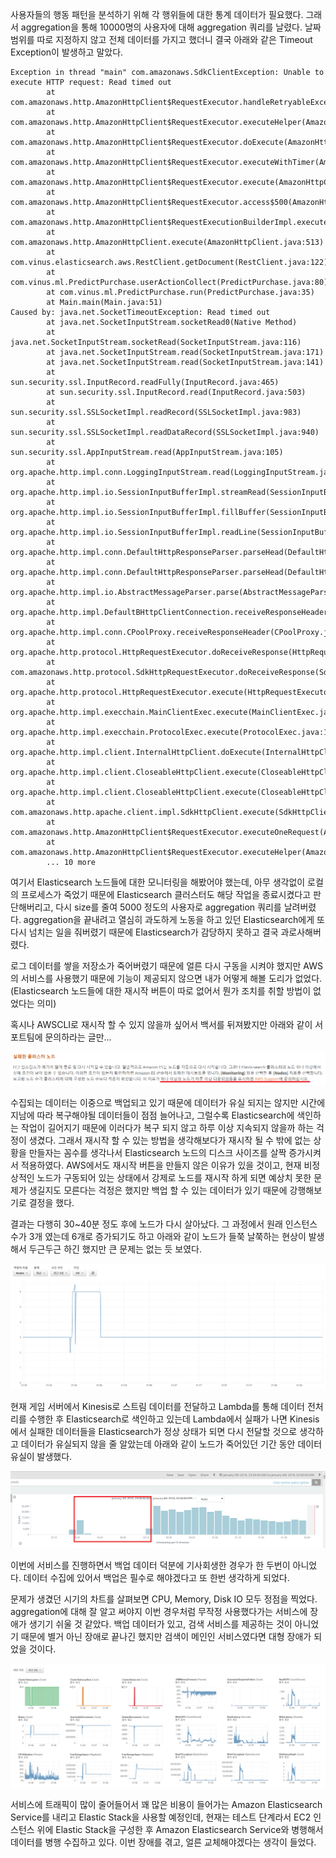 사용자들의 행동 패턴을 분석하기 위해 각 행위들에 대한 통계 데이터가 필요했다. 그래서 aggregation을 통해  10000명의 사용자에 대해 aggregation 쿼리를 날렸다.  날짜 범위를 따로 지정하지 않고 전체 데이터를 가지고 했더니 결국 아래와 같은 Timeout Exception이 발생하고 말았다.

```shell
Exception in thread "main" com.amazonaws.SdkClientException: Unable to execute HTTP request: Read timed out
        at com.amazonaws.http.AmazonHttpClient$RequestExecutor.handleRetryableException(AmazonHttpClient.java:1114)
        at com.amazonaws.http.AmazonHttpClient$RequestExecutor.executeHelper(AmazonHttpClient.java:1064)
        at com.amazonaws.http.AmazonHttpClient$RequestExecutor.doExecute(AmazonHttpClient.java:743)
        at com.amazonaws.http.AmazonHttpClient$RequestExecutor.executeWithTimer(AmazonHttpClient.java:717)
        at com.amazonaws.http.AmazonHttpClient$RequestExecutor.execute(AmazonHttpClient.java:699)
        at com.amazonaws.http.AmazonHttpClient$RequestExecutor.access$500(AmazonHttpClient.java:667)
        at com.amazonaws.http.AmazonHttpClient$RequestExecutionBuilderImpl.execute(AmazonHttpClient.java:649)
        at com.amazonaws.http.AmazonHttpClient.execute(AmazonHttpClient.java:513)
        at com.vinus.elasticsearch.aws.RestClient.getDocument(RestClient.java:122)
        at com.vinus.ml.PredictPurchase.userActionCollect(PredictPurchase.java:80)
        at com.vinus.ml.PredictPurchase.run(PredictPurchase.java:35)
        at Main.main(Main.java:51)
Caused by: java.net.SocketTimeoutException: Read timed out
        at java.net.SocketInputStream.socketRead0(Native Method)
        at java.net.SocketInputStream.socketRead(SocketInputStream.java:116)
        at java.net.SocketInputStream.read(SocketInputStream.java:171)
        at java.net.SocketInputStream.read(SocketInputStream.java:141)
        at sun.security.ssl.InputRecord.readFully(InputRecord.java:465)
        at sun.security.ssl.InputRecord.read(InputRecord.java:503)
        at sun.security.ssl.SSLSocketImpl.readRecord(SSLSocketImpl.java:983)
        at sun.security.ssl.SSLSocketImpl.readDataRecord(SSLSocketImpl.java:940)
        at sun.security.ssl.AppInputStream.read(AppInputStream.java:105)
        at org.apache.http.impl.conn.LoggingInputStream.read(LoggingInputStream.java:87)
        at org.apache.http.impl.io.SessionInputBufferImpl.streamRead(SessionInputBufferImpl.java:137)
        at org.apache.http.impl.io.SessionInputBufferImpl.fillBuffer(SessionInputBufferImpl.java:153)
        at org.apache.http.impl.io.SessionInputBufferImpl.readLine(SessionInputBufferImpl.java:282)
        at org.apache.http.impl.conn.DefaultHttpResponseParser.parseHead(DefaultHttpResponseParser.java:140)
        at org.apache.http.impl.conn.DefaultHttpResponseParser.parseHead(DefaultHttpResponseParser.java:57)
        at org.apache.http.impl.io.AbstractMessageParser.parse(AbstractMessageParser.java:259)
        at org.apache.http.impl.DefaultBHttpClientConnection.receiveResponseHeader(DefaultBHttpClientConnection.java:163)
        at org.apache.http.impl.conn.CPoolProxy.receiveResponseHeader(CPoolProxy.java:167)
        at org.apache.http.protocol.HttpRequestExecutor.doReceiveResponse(HttpRequestExecutor.java:273)
        at com.amazonaws.http.protocol.SdkHttpRequestExecutor.doReceiveResponse(SdkHttpRequestExecutor.java:82)
        at org.apache.http.protocol.HttpRequestExecutor.execute(HttpRequestExecutor.java:125)
        at org.apache.http.impl.execchain.MainClientExec.execute(MainClientExec.java:271)
        at org.apache.http.impl.execchain.ProtocolExec.execute(ProtocolExec.java:184)
        at org.apache.http.impl.client.InternalHttpClient.doExecute(InternalHttpClient.java:184)
        at org.apache.http.impl.client.CloseableHttpClient.execute(CloseableHttpClient.java:82)
        at org.apache.http.impl.client.CloseableHttpClient.execute(CloseableHttpClient.java:55)
        at com.amazonaws.http.apache.client.impl.SdkHttpClient.execute(SdkHttpClient.java:72)
        at com.amazonaws.http.AmazonHttpClient$RequestExecutor.executeOneRequest(AmazonHttpClient.java:1236)
        at com.amazonaws.http.AmazonHttpClient$RequestExecutor.executeHelper(AmazonHttpClient.java:1056)
        ... 10 more
```

여기서 Elasticsearch 노드들에 대한 모니터링을 해봤어야 했는데, 아무 생각없이 로컬의 프로세스가 죽었기 때문에 Elasticsearch 클러스터도 해당 작업을 종료시켰다고 판단해버리고, 다시 size를 줄여 5000 정도의 사용자로 aggregation 쿼리를 날려버렸다. aggregation을 끝내려고 열심히 과도하게 노동을 하고 있던 Elasticsearch에게 또 다시 넘치는 일을 줘버렸기 때문에 Elasticsearch가 감당하지 못하고 결국 과로사해버렸다.

로그 데이터를 쌓을 저장소가 죽어버렸기 때문에 얼른 다시 구동을 시켜야 했지만 AWS의 서비스를 사용했기 때문에 기능이 제공되지 않으면 내가 어떻게 해볼 도리가 없었다. (Elasticsearch 노드들에 대한 재시작 버튼이 따로 없어서 뭔가 조치를 취할 방법이 없었다는 의미)

혹시나 AWSCLI로 재시작 할 수 있지 않을까 싶어서 백서를 뒤져봤지만 아래와 같이 서포트팀에 문의하라는 글만... 

![](images/es_node_fail_1.png)

수집되는 데이터는 이중으로 백업되고 있기 때문에 데이터가 유실 되지는 않지만 시간에 지남에 따라 복구해야될 데이터들이 점점 늘어나고, 그럴수록 Elasticsearch에 색인하는 작업이 길어지기 때문에 이러다가 복구 되지 않고 하루 이상 지속되지 않을까 하는 걱정이 생겼다. 그래서 재시작 할 수 있는 방법을 생각해보다가 재시작 될 수 밖에 없는 상황을 만들자는 꼼수를 생각나서 Elasticsearch 노드의 디스크 사이즈를 살짝 증가시켜서 적용하였다. AWS에서도 재시작 버튼을 만들지 않은 이유가 있을 것이고, 현재 비정상적인 노드가 구동되어 있는 상태에서 강제로 노드를 재시작 하게 되면 예상치 못한 문제가 생길지도 모른다는 걱정은 했지만 백업 할 수 있는 데이터가 있기 때문에 강행해보기로 결정을 했다. 

결과는 다행히 30~40분 정도 후에 노드가 다시 살아났다. 그 과정에서 원래 인스턴스 수가 3개 였는데 6개로 증가되기도 하고 아래와 같이 노드가 들쭉 날쭉하는 현상이 발생해서 두근두근 하긴 했지만 큰 문제는 없는 듯 보였다. 

![](images/es_node_fail_3.png)

현재 게임 서버에서 Kinesis로 스트림 데이터를 전달하고 Lambda를 통해 데이터 전처리를 수행한 후 Elasticsearch로 색인하고 있는데 Lambda에서 실패가 나면 Kinesis에서 실패한 데이터들을 Elasticsearch가 정상 상태가 되면 다시 전달할 것으로 생각하고 데이터가 유실되지 않을 줄 알았는데 아래와 같이 노드가 죽어있던 기간 동안 데이터 유실이 발생했다. 

![](images/es_node_fail_4.png)

이번에 서비스를 진행하면서 백업 데이터 덕분에 기사회생한 경우가 한 두번이 아니었다. 데이터 수집에 있어서 백업은 필수로 해야겠다고 또 한번 생각하게 되었다. 

문제가 생겼던 시기의 차트를 살펴보면 CPU, Memory, Disk IO 모두 정점을 찍었다. aggregation에 대해 잘 알고 써야지 이번 경우처럼 무작정 사용했다가는 서비스에 장애가 생기기 쉬울 것 같았다. 백업 데이터가 있고, 검색 서비스를 제공하는 것이 아니었기 때문에 별거 아닌 장애로 끝나긴 했지만 검색이 메인인 서비스였다면 대형 장애가 되었을 것이다. 

![](images/es_node_fail_2.png)

서비스에 트래픽이 많이 줄어들어서 꽤 많은 비용이 들어가는 Amazon Elasticsearch Service를 내리고 Elastic Stack을 사용할 예정인데, 현재는  테스트 단계라서 EC2 인스턴스 위에 Elastic Stack을 구성한 후 Amazon Elasticsearch Service와 병행해서 데이터를 병행 수집하고 있다. 이번 장애를 겪고, 얼른 교체해야겠다는 생각이 들었다.  